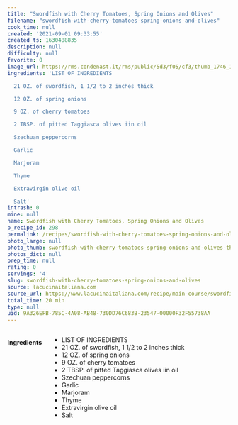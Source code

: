 ```yaml
---
title: "Swordfish with Cherry Tomatoes, Spring Onions and Olives"
filename: "swordfish-with-cherry-tomatoes-spring-onions-and-olives"
cook_time: null
created: '2021-09-01 09:33:55'
created_ts: 1630488835
description: null
difficulty: null
favorite: 0
image_url: https://rms.condenast.it/rms/public/5d3/f05/cf3/thumb_1746_1200_670_0_0_auto.jpg
ingredients: 'LIST OF INGREDIENTS

  21 OZ. of swordfish, 1 1/2 to 2 inches thick

  12 OZ. of spring onions

  9 OZ. of cherry tomatoes

  2 TBSP. of pitted Taggiasca olives iin oil

  Szechuan peppercorns

  Garlic

  Marjoram

  Thyme

  Extravirgin olive oil

  Salt'
intrash: 0
mine: null
name: Swordfish with Cherry Tomatoes, Spring Onions and Olives
p_recipe_id: 298
permalink: /recipes/swordfish-with-cherry-tomatoes-spring-onions-and-olives
photo_large: null
photo_thumb: swordfish-with-cherry-tomatoes-spring-onions-and-olives-thumb.jpg
photos_dict: null
prep_time: null
rating: 0
servings: '4'
slug: swordfish-with-cherry-tomatoes-spring-onions-and-olives
source: lacucinaitaliana.com
source_url: https://www.lacucinaitaliana.com/recipe/main-course/swordfish-with-cherry-tomatoes-spring-onions-and-olives
total_time: 20 min
type: null
uid: 9A326EFB-785C-4A08-AB48-730DD76C683B-23547-00000F32F55738AA
---
```

<div class="columns large-7 small-12" id="writeup">	</div><!-- #writeup -->
</div><!-- #row-one -->
<div class="row" id="row-two">	<div class="columns large-4 small-12" id="ingredients"><h4>Ingredients</h4><div class="box box-ingredients content"><ul>
<li>LIST OF INGREDIENTS</li>
<li>21 OZ. of swordfish, 1 1/2 to 2 inches thick</li>
<li>12 OZ. of spring onions</li>
<li>9 OZ. of cherry tomatoes</li>
<li>2 TBSP. of pitted Taggiasca olives iin oil</li>
<li>Szechuan peppercorns</li>
<li>Garlic</li>
<li>Marjoram</li>
<li>Thyme</li>
<li>Extravirgin olive oil</li>
<li>Salt</li>
</ul>
</div>	</div>	<div class="columns large-6 small-12" id="directions">	</div>